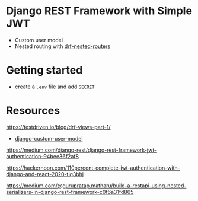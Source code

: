 # Django REST Framework with Simple JWT

- Custom user model
- Nested routing with [drf-nested-routers](https://github.com/alanjds/drf-nested-routers)

# Getting started

- create a `.env` file and add `SECRET`

# Resources

https://testdriven.io/blog/drf-views-part-1/

- [django-custom-user-model](https://testdriven.io/blog/django-custom-user-model/)

https://medium.com/django-rest/django-rest-framework-jwt-authentication-94bee36f2af8

https://hackernoon.com/110percent-complete-jwt-authentication-with-django-and-react-2020-tiq3bhj

https://medium.com/@gurupratap.matharu/build-a-restapi-using-nested-serializers-in-django-rest-framework-c0f6a31fd865